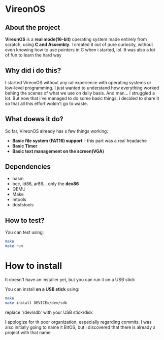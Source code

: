 # VireonOS

## About the project
**VireonOS** is a **real mode(16-bit)** operating system made entirely from scratch, using **C and Assembly**. I created it out of pure curiosity, without even knowing how to use pointers in C when i started, lol. It was also a lot of fun to learn the hard way

## Why did i do this?
I started VireonOS without any ral experience with operating systems or low-level programming. I just wanted to understand how everything worked behing the scenes of what we use on daily basis. And man... I struggled a lot. But now that i've managed to do some basic things, i decided to share it so that all this effort woldn't go to waste.

## What doews it do?
So far, VireonOS already has s few things working:

- **Basic file system (FAT16) support** - this part was a real headache
- **Basic Timer**
- **Basic text management on the screen(VGA)**

## Dependencies
- nasm
- bcc, ld86, ar86... only the **dev86**
- QEMU
- Make
- mtools
- dosfstools

## How to test?
You can test using:

```bash
make
make run
```

# How to install
It doesn't have an installer yet, but you can run it on a USB stick

You can install **on a USB stick** using:
```bash
make
make install DEVICE=/dev/sdb
```
replace '/dev/sdb' with your USB stick/disk

I apologize for th poor organization, especially regarding commits. I was also initially going to name it BitOS, but i discovered that there is already a project with that name
